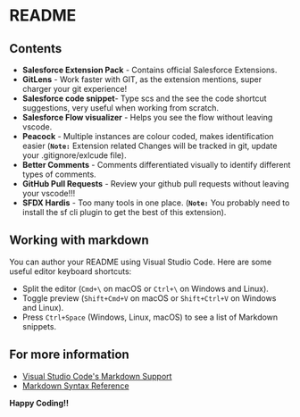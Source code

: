 # README

## Contents

* **Salesforce Extension Pack** - Contains official Salesforce Extensions.
* **GitLens** - Work faster with GIT, as the extension mentions, super charger your git experience!
* **Salesforce code snippet**- Type scs and the see the code shortcut suggestions, very useful when working from scratch.
* **Salesforce Flow visualizer** - Helps you see the flow without leaving vscode.
* **Peacock** - Multiple instances are colour coded, makes identification easier (**`Note:`** Extension related Changes will be tracked in git, update your .gitignore/exlcude file).
* **Better Comments** - Comments differentiated visually to identify different types of comments.
* **GitHub Pull Requests** - Review your github pull requests without leaving your vscode!!!
* **SFDX Hardis** - Too many tools in one place. (**`Note:`** You probably need to install the sf cli plugin to get the best of this extension).

## Working with markdown

You can author your README using Visual Studio Code. Here are some useful editor keyboard shortcuts:

* Split the editor (`Cmd+\` on macOS or `Ctrl+\` on Windows and Linux).
* Toggle preview (`Shift+Cmd+V` on macOS or `Shift+Ctrl+V` on Windows and Linux).
* Press `Ctrl+Space` (Windows, Linux, macOS) to see a list of Markdown snippets.

## For more information

* [Visual Studio Code's Markdown Support](http://code.visualstudio.com/docs/languages/markdown)
* [Markdown Syntax Reference](https://help.github.com/articles/markdown-basics/)

**Happy Coding!!**
